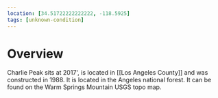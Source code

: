 ```yaml
---
location: [34.51722222222222, -118.5925]
tags: [unknown-condition]
---
```


# Overview

Charlie Peak sits at 2017', is located in [[Los Angeles County]] and was constructed in 1988. It is located in the Angeles national forest. It can be found on the Warm Springs Mountain USGS topo map.

